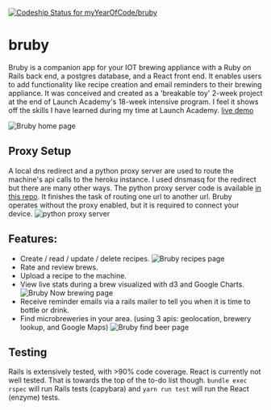 [![Codeship Status for myYearOfCode/bruby](https://app.codeship.com/projects/f3629530-4797-0137-d17b-5eef5ae52f91/status?branch=master)](https://app.codeship.com/projects/337557)
# bruby
Bruby is a companion app for your IOT brewing appliance with a Ruby on Rails back end, a postgres database, and a React front end. It enables users to add functionality like recipe creation and email reminders to their brewing appliance.
It was conceived and created as a 'breakable toy' 2-week project at the end of Launch Academy's 18-week intensive program. I feel it shows off the skills I have learned during my time at Launch Academy.
[live demo](https://bruby-app.herokuapp.com/)

![Bruby home page](https://s3.amazonaws.com/bruby/github_images/Screen+Shot+2019-05-19+at+9.33.01+PM.png)
## Proxy Setup
A local dns redirect and a python proxy server are used to route the machine's api
calls to the heroku instance. I used dnsmasq for the redirect but there are many
other ways. The python proxy server code is available [in this repo](https://github.com/myYearOfCode/bruby-proxy). It finishes the task of routing one url to another url. Bruby operates without the proxy enabled, but it is required to connect your device.
![python proxy server](https://s3.amazonaws.com/bruby/github_images/Screen+Shot+2019-05-19+at+10.03.13+PM.png)

## Features:


* Create / read / update / delete recipes.
![Bruby recipes page](https://s3.amazonaws.com/bruby/github_images/Screen+Shot+2019-05-19+at+9.33.17+PM.png)
* Rate and review brews.
* Upload a recipe to the machine.
* View live stats during a brew visualized with d3 and Google Charts.
![Bruby Now brewing page](https://s3.amazonaws.com/bruby/github_images/Screen+Shot+2019-05-19+at+9.33.29+PM.png)
* Receive reminder emails via a rails mailer to tell you when it is time to bottle or drink.
* Find microbreweries in your area. (using 3 apis: geolocation, brewery lookup, and Google Maps)
![Bruby find beer page](https://s3.amazonaws.com/bruby/github_images/Screen+Shot+2019-05-19+at+9.33.42+PM.png)

## Testing
Rails is extensively tested, with >90% code coverage. React is currently not well tested. That is towards the top of the to-do list though.
`bundle exec rspec` will run Rails tests (capybara) and `yarn run test` will run the React (enzyme) tests.
